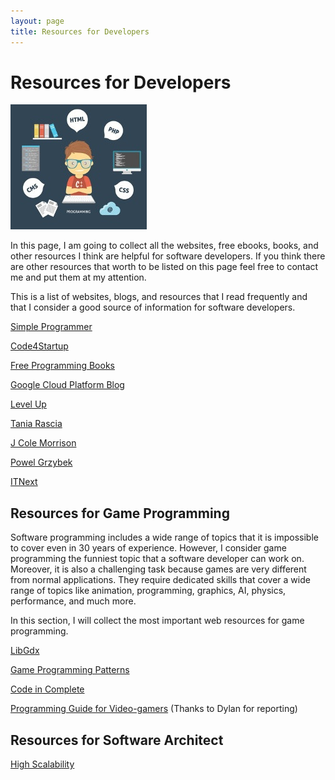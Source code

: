 ```yaml
---
layout: page
title: Resources for Developers
---
```

# Resources for Developers

![Resources for Developers](assets/img/resources-developers.jpeg)

In this page, I am going to collect all the websites, free ebooks, books, and other resources I think are helpful for software developers. If you think there are other resources that worth to be listed on this page feel free to contact me and put them at my attention.

This is a list of websites, blogs, and resources that I read frequently and that I consider a good source of information for software developers.

[Simple Programmer](https://simpleprogrammer.com/)

[Code4Startup](https://code4startup.com/)

[Free Programming Books](http://www.e-booksdirectory.com/programming.php)

[Google Cloud Platform Blog](https://cloudplatform.googleblog.com/)

[Level Up](https://www.level-up.one/)

[Tania Rascia](https://www.taniarascia.com/)

[J Cole Morrison](https://start.jcolemorrison.com/)

[Powel Grzybek](https://pawelgrzybek.com/)

[ITNext](https://itnext.io/)

## Resources for Game Programming

Software programming includes a wide range of topics that it is impossible to cover even in 30 years of experience. However, I consider game programming the funniest topic that a software developer can work on. Moreover, it is also a challenging task because games are very different from normal applications. They require dedicated skills that cover a wide range of topics like animation, programming, graphics, AI, physics, performance, and much more.

In this section, I will collect the most important web resources for game programming.

[LibGdx](https://libgdx.badlogicgames.com/)

[Game Programming Patterns](http://gameprogrammingpatterns.com/)

[Code in Complete](https://codeincomplete.com/)

[Programming Guide for Video-gamers](http://ithare.com/programming-guide-for-video-gamers/) (Thanks to Dylan for reporting)

## Resources for Software Architect

[High Scalability](http://highscalability.com/)
